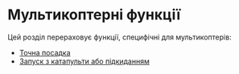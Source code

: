 # Мультикоптерні функції

Цей розділ перераховує функції, специфічні для мультикоптерів:

- [Точна посадка](../advanced_features/precland.md)
- [Запуск з катапульти або підкиданням](../flight_modes_mc/throw_launch.md)
